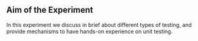 ## Aim of the Experiment

In this experiment we discuss in brief about different types of testing, and provide mechanisms to have hands-on experience on unit testing.